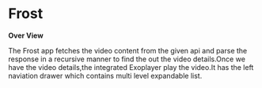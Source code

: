 # Frost

**Over View**

The Frost app fetches the video content from the given api and parse the response in a recursive manner to find the out the video details.Once we have the video details,the integrated Exoplayer play the video.It has the left naviation drawer which contains multi level expandable list.
